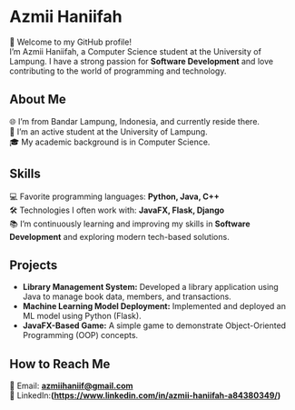# Azmii Haniifah  

👋 Welcome to my GitHub profile!  
I’m Azmii Haniifah, a Computer Science student at the University of Lampung. I have a strong passion for **Software Development** and love contributing to the world of programming and technology.

## About Me  
🌐 I’m from Bandar Lampung, Indonesia, and currently reside there.  
💼 I’m an active student at the University of Lampung.  
🎓 My academic background is in Computer Science.  

## Skills  
💻 Favorite programming languages: **Python, Java, C++**  
🛠️ Technologies I often work with: **JavaFX, Flask, Django**  
📚 I’m continuously learning and improving my skills in **Software Development** and exploring modern tech-based solutions.  

## Projects  
- **Library Management System:** Developed a library application using Java to manage book data, members, and transactions.  
- **Machine Learning Model Deployment:** Implemented and deployed an ML model using Python (Flask).  
- **JavaFX-Based Game:** A simple game to demonstrate Object-Oriented Programming (OOP) concepts.  

## How to Reach Me  
📧 Email: **azmiihaniif@gmail.com**  
💬 LinkedIn:**(https://www.linkedin.com/in/azmii-haniifah-a84380349/)**

